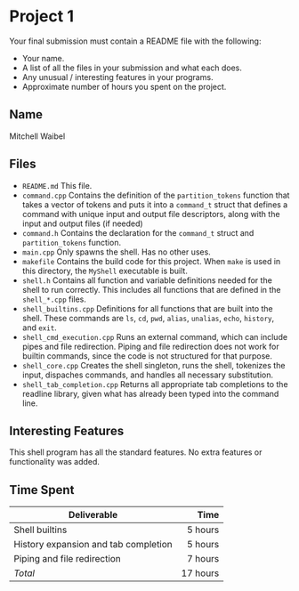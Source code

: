 # Project 1

Your final submission must contain a README file with the following:
 * Your name.
 * A list of all the files in your submission and what each does.
 * Any unusual / interesting features in your programs.
 * Approximate number of hours you spent on the project.

## Name
Mitchell Waibel

## Files
* `README.md`
  This file.
* `command.cpp`
  Contains the definition of the `partition_tokens` function that takes a vector of tokens
  and puts it into a `command_t` struct that defines a command with unique input and output
  file descriptors, along with the input and output files (if needed)
* `command.h`
  Contains the declaration for the `command_t` struct and `partition_tokens` function.
* `main.cpp`
  Only spawns the shell. Has no other uses.
* `makefile`
  Contains the build code for this project. When `make` is used in this directory, the
  `MyShell` executable is built.
* `shell.h`
  Contains all function and variable definitions needed for the shell to run correctly. This
  includes all functions that are defined in the `shell_*.cpp` files.
* `shell_builtins.cpp`
  Definitions for all functions that are built into the shell. These commands are `ls`, `cd`,
  `pwd`, `alias`, `unalias`, `echo`, `history`, and `exit`.
* `shell_cmd_execution.cpp`
  Runs an external command, which can include pipes and file redirection. Piping and file
  redirection does not work for builtin commands, since the code is not structured for that
  purpose.
* `shell_core.cpp`
  Creates the shell singleton, runs the shell, tokenizes the input, dispaches commands,
  and handles all necessary substitution.
* `shell_tab_completion.cpp`
  Returns all appropriate tab completions to the readline library, given what has already
  been typed into the command line.
  

## Interesting Features
This shell program has all the standard features. No extra features or functionality was added.

## Time Spent
| Deliverable                          | Time     |
| ------------------------------------ | --------:|
| Shell builtins                       |  5 hours |
| History expansion and tab completion |  5 hours |
| Piping and file redirection          |  7 hours |
| _Total_                              | 17 hours |
